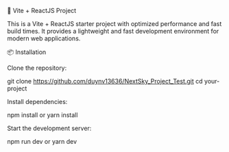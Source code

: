 🚀 Vite + ReactJS Project

This is a Vite + ReactJS starter project with optimized performance and fast build times. It provides a lightweight and fast development environment for modern web applications.

📦 Installation

Clone the repository:

git clone https://github.com/duynv13636/NextSky_Project_Test.git
cd your-project

Install dependencies:

npm install
or
yarn install

Start the development server:

npm run dev
or
yarn dev
